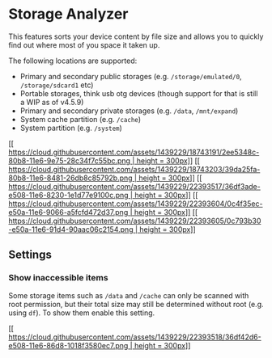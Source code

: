 # Storage Analyzer
This features sorts your device content by file size and allows you to quickly find out where most of you space it taken up.

The following locations are supported:
* Primary and secondary public storages (e.g. `/storage/emulated/0`, `/storage/sdcard1` etc)
* Portable storages, think usb otg devices (though support for that is still a WIP as of v4.5.9)
* Primary and secondary private storages (e.g. `/data`, `/mnt/expand`)
* System cache partition (e.g. `/cache`)
* System partition (e.g. `/system`)

[[[ https://cloud.githubusercontent.com/assets/1439229/18743191/2ee5348c-80b8-11e6-9e75-28c34f7c55bc.png | height = 300px]]](https://cloud.githubusercontent.com/assets/1439229/18743191/2ee5348c-80b8-11e6-9e75-28c34f7c55bc.png)
[[[ https://cloud.githubusercontent.com/assets/1439229/18743203/39da25fa-80b8-11e6-8481-26db8c85792b.png | height = 300px]]](https://cloud.githubusercontent.com/assets/1439229/18743203/39da25fa-80b8-11e6-8481-26db8c85792b.png)
[[[ https://cloud.githubusercontent.com/assets/1439229/22393517/36df3ade-e508-11e6-8230-1e1d77e9100c.png | height = 300px]]](https://cloud.githubusercontent.com/assets/1439229/22393517/36df3ade-e508-11e6-8230-1e1d77e9100c.png)
[[[ https://cloud.githubusercontent.com/assets/1439229/22393604/0c4f35ec-e50a-11e6-9066-a5fcfd472d37.png | height = 300px]]](https://cloud.githubusercontent.com/assets/1439229/22393604/0c4f35ec-e50a-11e6-9066-a5fcfd472d37.png)
[[[ https://cloud.githubusercontent.com/assets/1439229/22393605/0c793b30-e50a-11e6-91d4-90aac06c2154.png | height = 300px]]](https://cloud.githubusercontent.com/assets/1439229/22393605/0c793b30-e50a-11e6-91d4-90aac06c2154.png)

## Settings
### Show inaccessible items
Some storage items such as `/data` and `/cache` can only be scanned with root permission, but their total size may still be determined without root (e.g. using `df`). To show them enable this setting.

[[[ https://cloud.githubusercontent.com/assets/1439229/22393518/36df42d6-e508-11e6-86d8-1018f3580ec7.png | height = 300px]]](https://cloud.githubusercontent.com/assets/1439229/22393518/36df42d6-e508-11e6-86d8-1018f3580ec7.png)